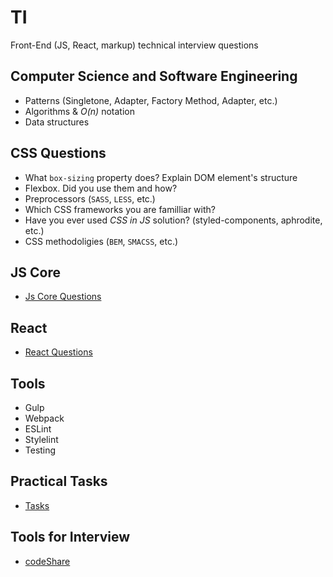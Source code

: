 # TI

Front-End (JS, React, markup) technical interview questions

## Computer Science and Software Engineering

- Patterns (Singletone, Adapter, Factory Method, Adapter, etc.)
- Algorithms & _O(n)_ notation
- Data structures

## CSS Questions

- What `box-sizing` property does? Explain DOM element's structure
- Flexbox. Did you use them and how?
- Preprocessors (`SASS`, `LESS`, etc.)
- Which CSS frameworks you are familliar with?
- Have you ever used _CSS in JS_ solution? (styled-components, aphrodite, etc.)
- CSS methodoligies (`BEM`, `SMACSS`, etc.)

## JS Core

- [Js Core Questions](JsCore.md)

## React

- [React Questions](React.md)

## Tools

- Gulp
- Webpack
- ESLint
- Stylelint
- Testing

## Practical Tasks

- [Tasks](Practicy.md)

## Tools for Interview

- [codeShare](https://codeshare.io/)
